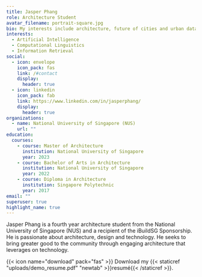 ```yaml
---
title: Jasper Phang
role: Architecture Student
avatar_filename: portrait-square.jpg
bio: My interests include architecture, future of cities and urban data science.
interests:
  - Artificial Intelligence
  - Computational Linguistics
  - Information Retrieval
social:
  - icon: envelope
    icon_pack: fas
    link: /#contact
    display:
      header: true
  - icon: linkedin
    icon_pack: fab
    link: https://www.linkedin.com/in/jasperphang/
    display:
      header: true
organizations:
  - name: National University of Singapore (NUS)
    url: ""
education:
  courses:
    - course: Master of Architecture
      institution: National University of Singapore
      year: 2023
    - course: Bachelor of Arts in Architecture
      institution: National University of Singapore
      year: 2022
    - course: Diploma in Architecture
      institution: Singapore Polytechnic
      year: 2017
email: ""
superuser: true
highlight_name: true
---
```

Jasper Phang is a fourth year architecture student from the National University of Singapore (NUS) and a
recipient of the iBuildSG Sponsorship. He is passionate about architecture, design and technology. He seeks
to bring greater good to the community through engaging architecture that leverages on technology.

{{< icon name="download" pack="fas" >}} Download my {{< staticref "uploads/demo_resume.pdf" "newtab" >}}resumé{{< /staticref >}}.